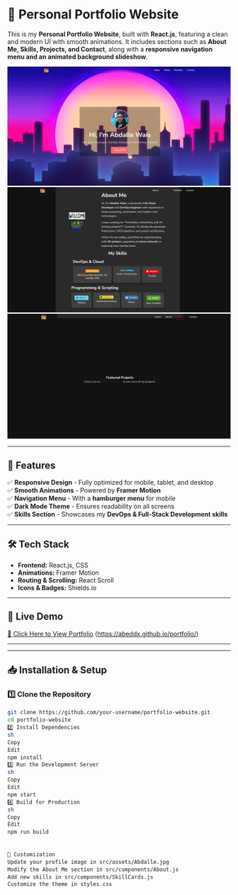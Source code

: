 # 🚀 Personal Portfolio Website

This is my **Personal Portfolio Website**, built with **React.js**, featuring a clean and modern UI with smooth animations. It includes sections such as **About Me, Skills, Projects, and Contact**, along with a **responsive navigation menu and an animated background slideshow**.

![Portfolio Preview 1](./screenshots/image1.png)![Portfolio Preview 2](./screenshots/image2.png)![Portfolio Preview 3](./screenshots/image3.png)

---

## 🌟 Features

✅ **Responsive Design** - Fully optimized for mobile, tablet, and desktop  
✅ **Smooth Animations** - Powered by **Framer Motion**  
✅ **Navigation Menu** - With a **hamburger menu** for mobile  
✅ **Dark Mode Theme** - Ensures readability on all screens  
✅ **Skills Section** - Showcases my **DevOps & Full-Stack Development skills**  

---

## 🛠️ Tech Stack

- **Frontend:** React.js, CSS  
- **Animations:** Framer Motion  
- **Routing & Scrolling:** React Scroll  
- **Icons & Badges:** Shields.io  

---

## 🚀 Live Demo

[🔗 Click Here to View Portfolio](#) (https://abeddx.github.io/portfolio/)

---

---

## 📥 Installation & Setup

### **1️⃣ Clone the Repository**
```sh
git clone https://github.com/your-username/portfolio-website.git
cd portfolio-website
2️⃣ Install Dependencies
sh
Copy
Edit
npm install
3️⃣ Run the Development Server
sh
Copy
Edit
npm start
4️⃣ Build for Production
sh
Copy
Edit
npm run build


🔧 Customization
Update your profile image in src/assets/Abdalle.jpg
Modify the About Me section in src/components/About.js
Add new skills in src/components/SkillCards.js
Customize the theme in styles.css

